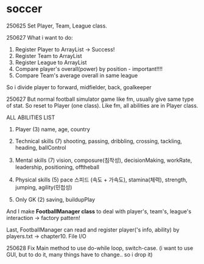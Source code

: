 # soccer

250625
Set Player, Team, League class. 

250627
What i want to do:
1. Register Player to ArrayList<Player> -> Success!
2. Register Team to ArrayList<Team> 
3. Register League to ArrayList<League>
4. Compare player's overall(power) by position - important!!!!
5. Compare Team's average overall in same league

So i divide player to forward, midfielder, back, goalkeeper

250627
But normal football simulator game like fm, usually give same type of 
stat. So reset to Player (one class). Like fm, all abilities are in Player class.

ALL ABILITIES LIST
1. Player (3)
name, age, country

2. Technical skills (7)
shooting, passing, dribbling, crossing, tackling, heading, ballControl

3. Mental skills (7)
vision, composure(침착성), decisionMaking, workRate, leadership, positioning, offtheball

4. Physical skills (5)
pace 스피드 (속도 + 가속도), stamina(체력), strength, jumping, agility(민첩성)

5. Only GK (2)
saving, buildupPlay


And I make **FootballManager class** to deal with player's, team's, league's interaction
-> factory pattern!

Last, FootballManager can read and register player('s info, ability) by players.txt -> chapter10. File I/O

250628
Fix Main method to use do-while loop, switch-case.
(i want to use GUI, but to do it, many things have to change.. so i drop it)





